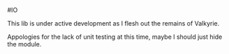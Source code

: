#IO

This lib is under active development as I flesh out the remains of Valkyrie.

Appologies for the lack of unit testing at this time, maybe I should just hide the module.
